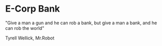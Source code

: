 # E-Corp Bank

"Give a man a gun and he can rob a bank, but give a man a bank, and he can rob the world"

Tyrell Wellick, Mr.Robot